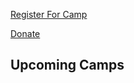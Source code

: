 <a class="register btn"
   href="?info=camp_registration_start">Register&nbsp;For&nbsp;Camp</a>

<a class="donate btn"
   href="?info=donate">Donate</a>

## Upcoming Camps

<div id="upcomming"></div>

